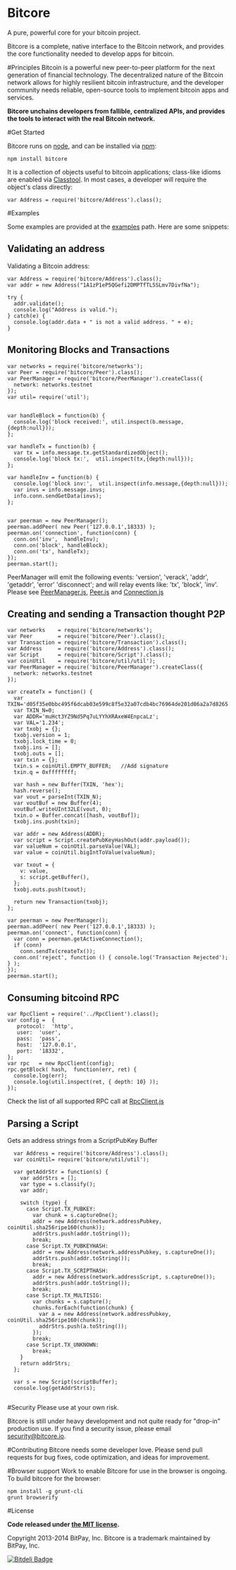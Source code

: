 Bitcore
=======

A pure, powerful core for your bitcoin project.

Bitcore is a complete, native interface to the Bitcoin network, and provides the core functionality needed to develop apps for bitcoin.

#Principles
Bitcoin is a powerful new peer-to-peer platform for the next generation of financial technology. The decentralized nature of the Bitcoin network allows for highly resilient bitcoin infrastructure, and the developer community needs reliable, open-source tools to implement bitcoin apps and services.

**Bitcore unchains developers from fallible, centralized APIs, and provides the tools to interact with the real Bitcoin network.**

#Get Started

Bitcore runs on [node](http://nodejs.org/), and can be installed via [npm](https://npmjs.org/):
```
npm install bitcore
```

It is a collection of objects useful to bitcoin applications; class-like idioms are enabled via [Classtool](https://github.com/gasteve/classtool). In most cases, a developer will require the object's class directly:
```
var Address = require('bitcore/Address').class();
```

#Examples

Some examples are provided at the [examples](/examples) path. Here are some snippets:

## Validating an address
Validating a Bitcoin address:
```
var Address = require('bitcore/Address').class();
var addr = new Address("1A1zP1eP5QGefi2DMPTfTL5SLmv7DivfNa");

try {
  addr.validate();
  console.log("Address is valid.");
} catch(e) {
  console.log(addr.data + " is not a valid address. " + e);
}
```
## Monitoring Blocks and Transactions
```
var networks = require('bitcore/networks');
var Peer = require('bitcore/Peer').class();
var PeerManager = require('bitcore/PeerManager').createClass({
  network: networks.testnet
});
var util= require('util');


var handleBlock = function(b) {
  console.log('block received:', util.inspect(b.message,{depth:null}));
};

var handleTx = function(b) {
  var tx = info.message.tx.getStandardizedObject();
  console.log('block tx:',  util.inspect(tx,{depth:null}));
};

var handleInv = function(b) {
  console.log('block inv:',  util.inspect(info.message,{depth:null}));
  var invs = info.message.invs;
  info.conn.sendGetData(invs);
};


var peerman = new PeerManager();
peerman.addPeer( new Peer('127.0.0.1',18333) );
peerman.on('connection', function(conn) {
  conn.on('inv',  handleInv);
  conn.on('block', handleBlock);
  conn.on('tx', handleTx);
});
peerman.start();
```

PeerManager will emit the following events: 'version', 'verack', 'addr', 'getaddr', 'error' 'disconnect'; and will relay events like: 'tx', 'block', 'inv'. Please see  [PeerManager.js](PeerManager.js), [Peer.js](Peer.js) and [Connection.js](Connection.js)


## Creating and sending a Transaction thought P2P
```
var networks    = require('bitcore/networks');
var Peer        = require('bitcore/Peer').class();
var Transaction = require('bitcore/Transaction').class();
var Address     = require('bitcore/Address').class();
var Script      = require('bitcore/Script').class();
var coinUtil    = require('bitcore/util/util');
var PeerManager = require('bitcore/PeerManager').createClass({
  network: networks.testnet
});

var createTx = function() {
  var TXIN='d05f35e0bbc495f6dcab03e599c8f5e32a07cdb4bc76964de201d06a2a7d8265';
  var TXIN_N=0;
  var ADDR='muHct3YZ9Nd5Pq7uLYYhXRAxeW4EnpcaLz';
  var VAL='1.234';
  var txobj = {};
  txobj.version = 1;
  txobj.lock_time = 0;
  txobj.ins = [];
  txobj.outs = [];
  var txin = {};
  txin.s = coinUtil.EMPTY_BUFFER;   //Add signature
  txin.q = 0xffffffff;

  var hash = new Buffer(TXIN, 'hex');
  hash.reverse();
  var vout = parseInt(TXIN_N);
  var voutBuf = new Buffer(4);
  voutBuf.writeUInt32LE(vout, 0);
  txin.o = Buffer.concat([hash, voutBuf]);
  txobj.ins.push(txin);

  var addr = new Address(ADDR);
  var script = Script.createPubKeyHashOut(addr.payload());
  var valueNum = coinUtil.parseValue(VAL);
  var value = coinUtil.bigIntToValue(valueNum);

  var txout = {
    v: value,
    s: script.getBuffer(),
  };
  txobj.outs.push(txout);

  return new Transaction(txobj);
};

var peerman = new PeerManager();
peerman.addPeer( new Peer('127.0.0.1',18333) );
peerman.on('connect', function(conn) {
  var conn = peerman.getActiveConnection();
  if (conn)
    conn.sendTx(createTx());
  conn.on('reject', function () { console.log('Transaction Rejected'); } );
});
peerman.start();
```

## Consuming bitcoind RPC
```
var RpcClient = require('../RpcClient').class();
var config =  {   
   protocol:  'http',
   user:  'user',
   pass:  'pass',
   host:  '127.0.0.1',
   port:  '18332',
};
var rpc   = new RpcClient(config);
rpc.getBlock( hash,  function(err, ret) {
  console.log(err);
  console.log(util.inspect(ret, { depth: 10} ));
});
```
Check the list of all supported RPC call at [RpcClient.js](RpcClient.js)

## Parsing a Script 

Gets an address strings from a  ScriptPubKey Buffer

```
  var Address = require('bitcore/Address').class();
  var coinUtil= require('bitcore/util/util');

  var getAddrStr = function(s) {
    var addrStrs = [];
    var type = s.classify();
    var addr;

    switch (type) {
      case Script.TX_PUBKEY:
        var chunk = s.captureOne();
        addr = new Address(network.addressPubkey, coinUtil.sha256ripe160(chunk));
        addrStrs.push(addr.toString());
        break;
      case Script.TX_PUBKEYHASH:
        addr = new Address(network.addressPubkey, s.captureOne());
        addrStrs.push(addr.toString());
        break;
      case Script.TX_SCRIPTHASH:
        addr = new Address(network.addressScript, s.captureOne());
        addrStrs.push(addr.toString());
        break;
      case Script.TX_MULTISIG:
        var chunks = s.capture();
        chunks.forEach(function(chunk) {
          var a = new Address(network.addressPubkey, coinUtil.sha256ripe160(chunk));
          addrStrs.push(a.toString());
        });
        break;
      case Script.TX_UNKNOWN:
        break;
    }
    return addrStrs;
  };

  var s = new Script(scriptBuffer);
  console.log(getAddrStr(s);
  
```

#Security
Please use at your own risk.

Bitcore is still under heavy development and not quite ready for "drop-in" production use. If you find a security issue, please email security@bitcore.io.

#Contributing
Bitcore needs some developer love. Please send pull requests for bug fixes, code optimization, and ideas for improvement.

#Browser support
Work to enable Bitcore for use in the browser is ongoing. To build bitcore for the browser:
```
npm install -g grunt-cli
grunt browserify
```


#License

**Code released under [the MIT license](https://github.com/bitpay/bitcore/blob/master/LICENSE).**

Copyright 2013-2014 BitPay, Inc. Bitcore is a trademark maintained by BitPay, Inc.


[![Bitdeli Badge](https://d2weczhvl823v0.cloudfront.net/bitpay/bitcore/trend.png)](https://bitdeli.com/free "Bitdeli Badge")

